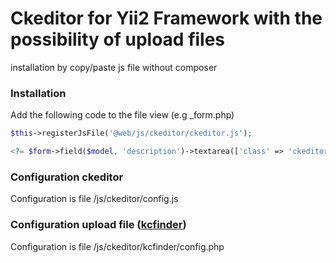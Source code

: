 # Ckeditor for Yii2 Framework with the possibility of upload files
installation by copy/paste js file without composer


### Installation
Add the following code to the file view (e.g _form.php)

```php
$this->registerJsFile('@web/js/ckeditor/ckeditor.js');

<?= $form->field($model, 'description')->textarea(['class' => 'ckeditor']) ?>
```


### Configuration ckeditor

Configuration is file /js/ckeditor/config.js


### Configuration upload file ([kcfinder](https://github.com/sunhater/kcfinder))

Configuration is file /js/ckeditor/kcfinder/config.php

